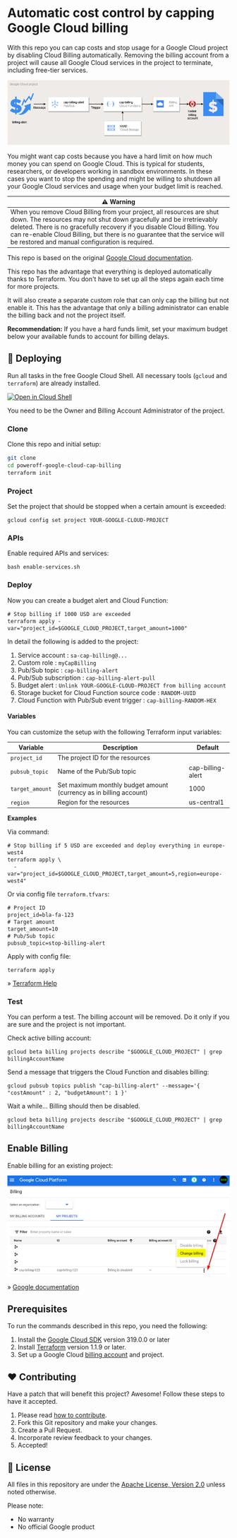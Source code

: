 # Automatic cost control by capping Google Cloud billing

With this repo you can cap costs and stop usage for a Google Cloud project by disabling Cloud Billing automatically.
Removing the billing account from a project will cause all Google Cloud services in the project to terminate, including free-tier services.

![Image: Architecture](./img/stop-billing.jpg)

You might want cap costs because you have a hard limit on how much money you can spend on Google Cloud. This is typical for students, researchers, or developers working in sandbox environments. In these cases you want to stop the spending and might be willing to shutdown all your Google Cloud services and usage when your budget limit is reached.

| ⚠️ Warning |
|-------------|
| When you remove Cloud Billing from your project, all resources are shut down. The resources may not shut down gracefully and be irretrievably deleted. There is no gracefully recovery if you disable Cloud Billing. You can re-enable Cloud Billing, but there is no guarantee that the service will be restored and manual configuration is required. |

This repo is based on the original [Google Cloud documentation](https://cloud.google.com/billing/docs/how-to/notify#cap_disable_billing_to_stop_usage).

This repo has the advantage that everything is deployed automatically thanks to Terraform.
You don't have to set up all the steps again each time for more projects.

It will also create a separate custom role that can only cap the billing but not enable it. This has the advantage that only a billing administrator can enable the billing back and not the project itself.

**Recommendation:** If you have a hard funds limit, set your maximum budget below your available funds to account for billing delays.

## 🏃 Deploying

Run all tasks in the free Google Cloud Shell.
All necessary tools (`gcloud` and `terraform`) are already installed.

[![Open in Cloud Shell](https://gstatic.com/cloudssh/images/open-btn.png)](https://shell.cloud.google.com/cloudshell/open?cloudshell_git_repo=https://github.com/Cyclenerd/poweroff-google-cloud-cap-billing&cloudshell_git_branch=master&cloudshell_tutorial=cloud-shell-tutorial.md)

You need to be the Owner and Billing Account Administrator of the project.

### Clone

Clone this repo and initial setup:
```bash
git clone
cd poweroff-google-cloud-cap-billing
terraform init
```

### Project

Set the project that should be stopped when a certain amount is exceeded:
```shell
gcloud config set project YOUR-GOOGLE-CLOUD-PROJECT
```

### APIs

Enable required APIs and services:
```shell
bash enable-services.sh
```

### Deploy

Now you can create a budget alert and Cloud Function:
```shell
# Stop billing if 1000 USD are exceeded
terraform apply -var="project_id=$GOOGLE_CLOUD_PROJECT,target_amount=1000"
```

In detail the following is added to the project:

1. Service account : `sa-cap-billing@...`
1. Custom role : `myCapBilling`
1. Pub/Sub topic : `cap-billing-alert`
1. Pub/Sub subscription : `cap-billing-alert-pull`
1. Budget alert : `Unlink YOUR-GOOGLE-CLOUD-PROJECT from billing account`
1. Storage bucket for Cloud Function source code : `RANDOM-UUID`
1. Cloud Function with Pub/Sub event trigger : `cap-billing-RANDOM-HEX`

#### Variables

You can customize the setup with the following Terraform input variables:

| Variable     | Description | Default |
|--------------|----------------------------------|---|
| `project_id` | The project ID for the resources |   |
| `pubsub_topic` | Name of the Pub/Sub topic | cap-billing-alert |
| `target_amount` | Set maximum monthly budget amount (currency as in billing account) | 1000 |
| `region` | Region for the resources | us-central1 |

**Examples**

Via command:
```shell
# Stop billing if 5 USD are exceeded and deploy everything in europe-west4
terraform apply \
  -var="project_id=$GOOGLE_CLOUD_PROJECT,target_amount=5,region=europe-west4"
```

Or via config file `terraform.tfvars`:
```text
# Project ID
project_id=bla-fa-123
# Target amount
target_amount=10
# Pub/Sub topic
pubsub_topic=stop-billing-alert
```
Apply with config file:
```shell
terraform apply
```

» [Terraform Help](https://www.terraform.io/language/values/variables)


### Test

You can perform a test.
The billing account will be removed.
Do it only if you are sure and the project is not important.

Check active billing account:
```shell
gcloud beta billing projects describe "$GOOGLE_CLOUD_PROJECT" | grep billingAccountName
```

Send a message that triggers the Cloud Function and disables billing:
```shell
gcloud pubsub topics publish "cap-billing-alert" --message='{ "costAmount" : 2, "budgetAmount": 1 }'
```

Wait a while... Billing should then be disabled.
```shell
gcloud beta billing projects describe "$GOOGLE_CLOUD_PROJECT" | grep billingAccountName
```

## Enable Billing

Enable billing for an existing project:

![Screenshot: Enable billing](./img/enable-billing.jpg?v1)

» [Google documentation](https://cloud.google.com/billing/docs/how-to/modify-project#enable_billing_for_an_existing_project)

## Prerequisites

To run the commands described in this repo, you need the following:

1. Install the [Google Cloud SDK](https://cloud.google.com/sdk/install) version 319.0.0 or later
1. Install [Terraform](https://www.terraform.io/downloads.html) version 1.1.9 or later.
1. Set up a Google Cloud
   [billing account](https://cloud.google.com/billing/docs/how-to/manage-billing-account) and project.

## ❤️ Contributing

Have a patch that will benefit this project?
Awesome! Follow these steps to have it accepted.

1. Please read [how to contribute](CONTRIBUTING.md).
1. Fork this Git repository and make your changes.
1. Create a Pull Request.
1. Incorporate review feedback to your changes.
1. Accepted!


## 📜 License

All files in this repository are under the [Apache License, Version 2.0](LICENSE) unless noted otherwise.

Please note:

* No warranty
* No official Google product